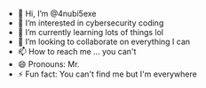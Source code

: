 - 👋 Hi, I’m @4nubi5exe
- 👀 I’m interested in cybersecurity coding
- 🌱 I’m currently learning lots of things lol
- 💞️ I’m looking to collaborate on everything I can
- 📫 How to reach me ... you can't
- 😄 Pronouns: Mr.
- ⚡ Fun fact: You can't find me but I'm everywhere

<!---
4nubi5exe/4nubi5exe is a ✨ special ✨ repository because its `README.md` (this file) appears on your GitHub profile.
You can click the Preview link to take a look at your changes.
--->
